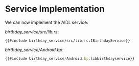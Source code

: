 # Service Implementation

We can now implement the AIDL service:

*birthday_service/src/lib.rs*:

```rust,ignore
{{#include birthday_service/src/lib.rs:IBirthdayService}}
```

*birthday_service/Android.bp*:

```javascript
{{#include birthday_service/Android.bp:libbirthdayservice}}
```
